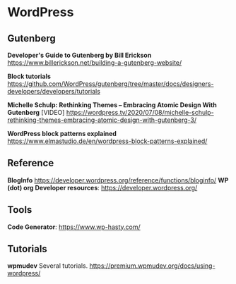 # WordPress
## Gutenberg

**Developer's Guide to Gutenberg by Bill Erickson** https://www.billerickson.net/building-a-gutenberg-website/

**Block tutorials** https://github.com/WordPress/gutenberg/tree/master/docs/designers-developers/developers/tutorials

**Michelle Schulp: Rethinking Themes – Embracing Atomic Design With Gutenberg**  [VIDEO] https://wordpress.tv/2020/07/08/michelle-schulp-rethinking-themes-embracing-atomic-design-with-gutenberg-3/

**WordPress block patterns explained** https://www.elmastudio.de/en/wordpress-block-patterns-explained/



## Reference
 **BlogInfo** https://developer.wordpress.org/reference/functions/bloginfo/
**WP (dot) org Developer resources**: https://developer.wordpress.org/

## Tools
**Code Generator**: https://www.wp-hasty.com/

## Tutorials
**wpmudev** Several tutorials. https://premium.wpmudev.org/docs/using-wordpress/